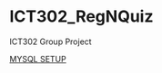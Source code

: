 # ICT302_RegNQuiz
ICT302 Group Project

[MYSQL SETUP](https://github.com/FluffyFatBunny/ICT302_RegNQuiz/wiki/MySQL-Setup)

